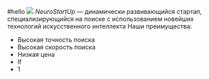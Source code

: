 #hello
![](https://netology-code.github.io/git-homeworks/introduction/assets/logo.png)
*NeuroStartUp* — динамически развивающийся стартап, специализирующийся на поиске с использованием новейших технологий искусственного интеллекта
Наши преимущества:
- Высокая точность поиска
- Высокая скорость поиска
- Низкая цена
- lf
- 1